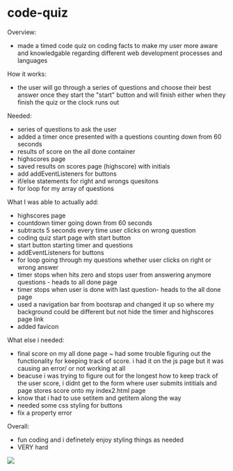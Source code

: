 # code-quiz
Overview: 

- made a timed code quiz on coding facts to make my user more aware and knowledgable regarding different web development processes and languages 

How it works: 

- the user will go through a series of questions and choose their best answer once they start the "start" button and will finish either when they finish the quiz or the clock runs out 

Needed:

- series of questions to ask the user
- added a timer once presented with a questions counting down from 60 seconds 
- results of score on the all done container 
- highscores page 
- saved results on scores page (highscore) with initials 
- add addEventListeners for buttons 
- if/else statements for right and wrongs quesitons 
- for loop for my array of questions 


What I was able to actually add:

- highscores page 
- countdown timer going down from 60 seconds
- subtracts 5 seconds every time user clicks on wrong question
- coding quiz start page with start button 
- start button starting timer and questions 
- addEventListeners for buttons 
- for loop going through my questions whether user clicks on right or wrong answer 
- timer stops when hits zero and stops user from answering anymore questions - heads to all done page
- timer stops when user is done with last question- heads to the all done page 
- used a navigation bar from bootsrap and changed it up so where my background could be different but not hide the timer and highscores page link
- added favicon 

What else i needed:

- final score on my all done page
    ~ had some trouble figuring out the functionality for keeping track of score. i had it on the js page but it was causing an error/ or not working at all
-  beacuse i was trying to figure out for the longest how to keep track of the user score, i didnt get to the form where user submits intitials and page stores score onto my index2.html page
- know that i had to use setitem and getitem along the way 
- needed some css styling for buttons 
- fix a property error 

Overall: 

- fun coding and i definetely enjoy styling things as needed
- VERY hard 

![](images/code-quiz-start-screen.png)

